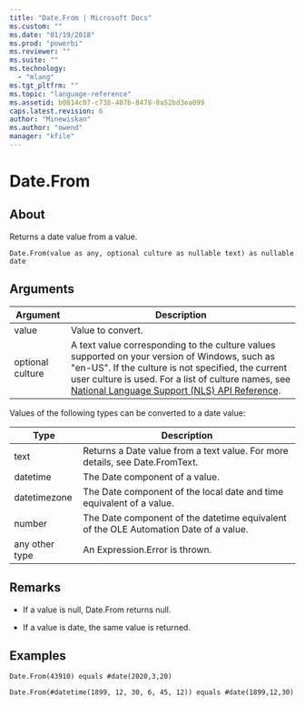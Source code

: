 ```yaml
---
title: "Date.From | Microsoft Docs"
ms.custom: ""
ms.date: "01/19/2018"
ms.prod: "powerbi"
ms.reviewer: ""
ms.suite: ""
ms.technology: 
  - "mlang"
ms.tgt_pltfrm: ""
ms.topic: "language-reference"
ms.assetid: b0814c07-c738-407b-8478-8a52bd3ea099
caps.latest.revision: 6
author: "Minewiskan"
ms.author: "owend"
manager: "kfile"
---
```

# Date.From

  
## About  
Returns a date value from a value.  
  
```  
Date.From(value as any, optional culture as nullable text) as nullable date  
```  
  
## Arguments  
  
|Argument|Description|  
|------------|---------------|  
|value|Value to convert.|  
|optional culture|A text value corresponding to the culture values supported on your version of Windows, such as "en-US". If the culture is not specified, the current user culture is used. For a list of culture names, see [National Language Support (NLS) API Reference](http://msdn.microsoft.com/en-us/goglobal/bb896001.aspx).|  
  
Values of the following types can be converted to a date value:  
  
|**Type**|**Description**|  
|------------|-------------------|  
|text|Returns a Date value from a text value. For more details, see Date.FromText.|  
|datetime|The Date component of a value.|  
|datetimezone|The Date component of the local date and time equivalent of a value.|  
|number|The Date component of the datetime equivalent of the OLE Automation Date of  a value.|  
|any other type|An Expression.Error is thrown.|  
  
## <a name="__toc360788945"></a>Remarks  
  
-   If a value is null, Date.From returns null.  
  
-   If a value is date, the same value is returned.  
  
## Examples  
  
```  
Date.From(43910) equals #date(2020,3,20)  
```  
  
```  
Date.From(#datetime(1899, 12, 30, 6, 45, 12)) equals #date(1899,12,30)  
```  
